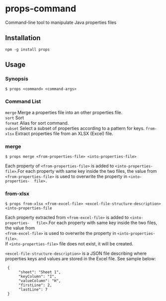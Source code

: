 # props-command
Command-line tool to manipulate Java properties files

## Installation

```npm -g install props```

## Usage

### Synopsis

```$ props <command> <command-args>``` 

### Command List

`merge`       Merge a properties file into an other properties file.         
`sort`        Sort                                                           
`format`      Alias for sort command.                                        
`subset`      Select a subset of properties according to a pattern for keys. 
`from-xlsx`   Extract properties file from an XLSX (Excel) file.             

### merge

```$ props merge <from-properties-file> <into-properties-file>```                   
                                                                            
Each property of `<from-properties-file>` is added to `<into-properties-         
file>`.For each property with same key inside the two files, the value from    
`<from-properties-file>` is used to overwrite the property in `<into-properties- 
file>.`                                                                        

### from-xlsx

```$ props from-xlsx <from-excel-file> <excel-file-structure-description> <into-properties-file```                                                             
                                                                            
Each property extracted from `<from-excel-file>` is added to `<into-properties-  
file>`.For each property with same key inside the two files, the value from    
`<from-excel-file>` is used to overwrite the property in `<into-properties-      
file>`.                                                                        
If `<into-properties-file>` file does not exist, it will be created.            
                                                                            
`<excel-file-structure-description>` is a JSON file describing where properties 
keys and values are stored in the Excel file. See sample below:               
                                                                            
```
 {
      "sheet": "Sheet 1",
      "keyColumn": "I",
      "valueColumn": "H",
      "firstLine": 2,
      "lastLine": 7
 }
 ```
